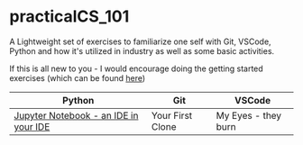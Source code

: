 # practicalCS_101

A Lightweight set of exercises to familiarize one self with Git, VSCode, Python and how it's utilized in industry as well as some basic activities.

If this is all new to you - I would encourage doing the getting started exercises (which can be found [here](source/2021/gettingStarted.md))

| Python                                                                                 | Git              | VSCode              |
| -------------------------------------------------------------------------------------- | ---------------- | ------------------- |
| [Jupyter Notebook - an IDE in your IDE](source/2021/Python/JupyterNB/ideSquared.ipynb) | Your First Clone | My Eyes - they burn |
